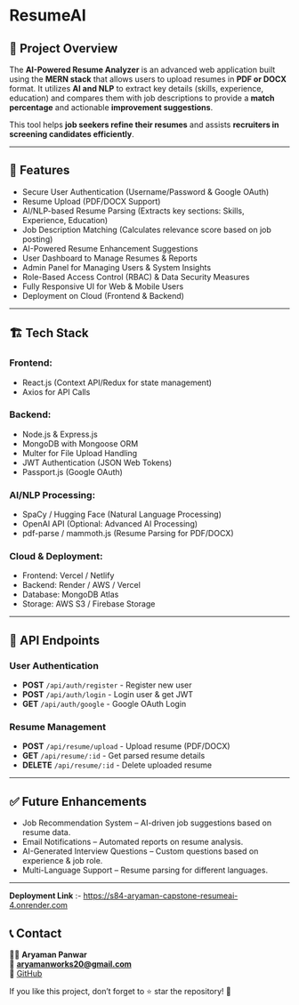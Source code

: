 ﻿# ResumeAI

## 📌 Project Overview
The **AI-Powered Resume Analyzer** is an advanced web application built using the **MERN stack** that allows users to upload resumes in **PDF or DOCX** format. It utilizes **AI and NLP** to extract key details (skills, experience, education) and compares them with job descriptions to provide a **match percentage** and actionable **improvement suggestions**.

This tool helps **job seekers refine their resumes** and assists **recruiters in screening candidates efficiently**.

---

## 🚀 Features

- Secure User Authentication (Username/Password & Google OAuth)
- Resume Upload (PDF/DOCX Support)
- AI/NLP-based Resume Parsing (Extracts key sections: Skills, Experience, Education)
- Job Description Matching (Calculates relevance score based on job posting)
- AI-Powered Resume Enhancement Suggestions
- User Dashboard to Manage Resumes & Reports
- Admin Panel for Managing Users & System Insights
- Role-Based Access Control (RBAC) & Data Security Measures
- Fully Responsive UI for Web & Mobile Users
- Deployment on Cloud (Frontend & Backend)

---

## 🏗️ Tech Stack

### **Frontend:**

- React.js (Context API/Redux for state management)
- Axios for API Calls

### **Backend:**

- Node.js & Express.js
- MongoDB with Mongoose ORM
- Multer for File Upload Handling
- JWT Authentication (JSON Web Tokens)
- Passport.js (Google OAuth)

### **AI/NLP Processing:**

- SpaCy / Hugging Face (Natural Language Processing)
- OpenAI API (Optional: Advanced AI Processing)
- pdf-parse / mammoth.js (Resume Parsing for PDF/DOCX)

### **Cloud & Deployment:**

- Frontend: Vercel / Netlify
- Backend: Render / AWS / Vercel
- Database: MongoDB Atlas
- Storage: AWS S3 / Firebase Storage

---


## 🎯 API Endpoints

### **User Authentication**

- **POST** `/api/auth/register` - Register new user
- **POST** `/api/auth/login` - Login user & get JWT
- **GET** `/api/auth/google` - Google OAuth Login

### **Resume Management**

- **POST** `/api/resume/upload` - Upload resume (PDF/DOCX)
- **GET** `/api/resume/:id` - Get parsed resume details
- **DELETE** `/api/resume/:id` - Delete uploaded resume

---

## ✅ Future Enhancements

- Job Recommendation System – AI-driven job suggestions based on resume data.
- Email Notifications – Automated reports on resume analysis.
- AI-Generated Interview Questions – Custom questions based on experience & job role.
- Multi-Language Support – Resume parsing for different languages.

---

**Deployment Link** :- https://s84-aryaman-capstone-resumeai-4.onrender.com

## 📞 Contact

👨‍💼 **Aryaman Panwar**  
📧 [**aryamanworks20@gmail.com**](mailto:aryamanworks20@gmail.com)  
🔗 [GitHub](https://github.com/aryamanhubb-22/)  

If you like this project, don’t forget to ⭐ star the repository! 🚀

